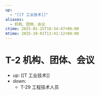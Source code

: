 ```yaml
---
up:
  - "[[T 工业技术]]"
aliases:
  - 机构、团体、会议
ctime: 2025-01-25T16:34:47+08:00
mtime: 2025-10-01T11:41:12+08:00
---
```


# T-2 机构、团体、会议

- up: [[T 工业技术]]
- down:
	- T-29 工程技术人员
